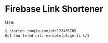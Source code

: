 # Firebase Link Shortener

Use:
```sh
$ shorten google.com/abc123456789
Got shortened url: example.plage.link/1
```
